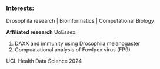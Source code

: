 ### Interests: 
Drosophila research | Bioinformatics | Computational Biology

**Affiliated research**
UoEssex:  
1. DAXX and immunity using Drosophila melanogaster
2. Compuatational analysis of Fowlpox virus (FP9)

UCL Health Data Science 2024


<!--
**Jkw02/Jkw02** is a ✨ _special_ ✨ repository because its `README.md` (this file) appears on your GitHub profile.

Here are some ideas to get you started:

- 🔭 I’m currently working on ...
- 🌱 I’m currently learning ...
- 👯 I’m looking to collaborate on ...
- 🤔 I’m looking for help with ...
- 💬 Ask me about ...
- 📫 How to reach me: ...
- 😄 Pronouns: ...
- ⚡ Fun fact: ...
-->
